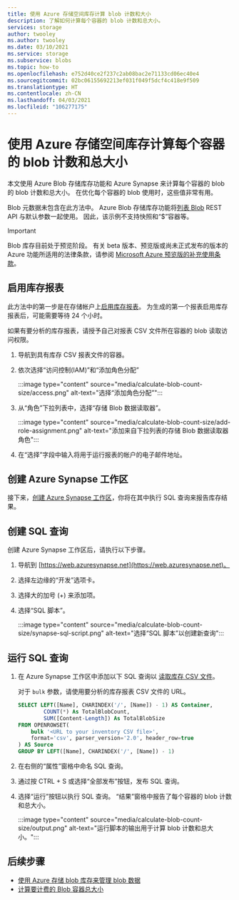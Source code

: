 ```yaml
---
title: 使用 Azure 存储空间库存计算 blob 计数和大小
description: 了解如何计算每个容器的 blob 计数和总大小。
services: storage
author: twooley
ms.author: twooley
ms.date: 03/10/2021
ms.service: storage
ms.subservice: blobs
ms.topic: how-to
ms.openlocfilehash: e752d40ce2f237c2ab08bac2e71133cd06ec40e4
ms.sourcegitcommit: 02bc06155692213ef031f049f5dcf4c418e9f509
ms.translationtype: HT
ms.contentlocale: zh-CN
ms.lasthandoff: 04/03/2021
ms.locfileid: "106277175"
---
```

# <a name="calculate-blob-count-and-total-size-per-container-using-azure-storage-inventory"></a>使用 Azure 存储空间库存计算每个容器的 blob 计数和总大小

本文使用 Azure Blob 存储库存功能和 Azure Synapse 来计算每个容器的 blob 的 blob 计数和总大小。 在优化每个容器的 blob 使用时，这些值非常有用。

Blob 元数据未包含在此方法中。 Azure Blob 存储库存功能将[列表 Blob](/rest/api/storageservices/list-blobs) REST API 与默认参数一起使用。 因此，该示例不支持快照和“$”容器等。

> [!IMPORTANT]
> Blob 库存目前处于预览阶段。 有关 beta 版本、预览版或尚未正式发布的版本的 Azure 功能所适用的法律条款，请参阅 [Microsoft Azure 预览版的补充使用条款](https://azure.microsoft.com/support/legal/preview-supplemental-terms/)。

## <a name="enable-inventory-reports"></a>启用库存报表

此方法中的第一步是在存储帐户上[启用库存报表](blob-inventory.md#enable-inventory-reports)。 为生成的第一个报表启用库存报表后，可能需要等待 24 个小时。

如果有要分析的库存报表，请授予自己对报表 CSV 文件所在容器的 blob 读取访问权限。

1. 导航到具有库存 CSV 报表文件的容器。
1. 依次选择“访问控制(IAM)”和“添加角色分配”

    :::image type="content" source="media/calculate-blob-count-size/access.png" alt-text="选择“添加角色分配”":::

1. 从“角色”下拉列表中，选择“存储 Blob 数据读取器”。

    :::image type="content" source="media/calculate-blob-count-size/add-role-assignment.png" alt-text="添加来自下拉列表的存储 Blob 数据读取器角色":::

1. 在“选择”字段中输入将用于运行报表的帐户的电子邮件地址。

## <a name="create-an-azure-synapse-workspace"></a>创建 Azure Synapse 工作区

接下来，[创建 Azure Synapse 工作区](../../synapse-analytics/get-started-create-workspace.md)，你将在其中执行 SQL 查询来报告库存结果。

## <a name="create-the-sql-query"></a>创建 SQL 查询

创建 Azure Synapse 工作区后，请执行以下步骤。

1. 导航到 [https://web.azuresynapse.net](https://web.azuresynapse.net)。
1. 选择左边缘的“开发”选项卡。
1. 选择大的加号 (+) 来添加项。
1. 选择“SQL 脚本”。

    :::image type="content" source="media/calculate-blob-count-size/synapse-sql-script.png" alt-text="选择“SQL 脚本”以创建新查询":::

## <a name="run-the-sql-query"></a>运行 SQL 查询

1. 在 Azure Synapse 工作区中添加以下 SQL 查询以 [读取库存 CSV 文件](../../synapse-analytics/sql/query-single-csv-file.md#read-a-csv-file)。

    对于 `bulk` 参数，请使用要分析的库存报表 CSV 文件的 URL。

    ```sql
    SELECT LEFT([Name], CHARINDEX('/', [Name]) - 1) AS Container, 
            COUNT(*) As TotalBlobCount,
            SUM([Content-Length]) As TotalBlobSize
    FROM OPENROWSET(
        bulk '<URL to your inventory CSV file>',
        format='csv', parser_version='2.0', header_row=true
    ) AS Source
    GROUP BY LEFT([Name], CHARINDEX('/', [Name]) - 1)
    ```

1. 在右侧的“属性”窗格中命名 SQL 查询。

1. 通过按 CTRL + S 或选择“全部发布”按钮，发布 SQL 查询。

1. 选择“运行”按钮以执行 SQL 查询。 “结果”窗格中报告了每个容器的 blob 计数和总大小。

    :::image type="content" source="media/calculate-blob-count-size/output.png" alt-text="运行脚本的输出用于计算 blob 计数和总大小。":::

## <a name="next-steps"></a>后续步骤

- [使用 Azure 存储 blob 库存来管理 blob 数据](blob-inventory.md)
- [计算要计费的 Blob 容器总大小](../scripts/storage-blobs-container-calculate-billing-size-powershell.md)